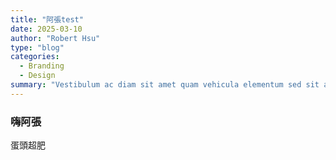 ```yaml
---
title: "阿張test"
date: 2025-03-10
author: "Robert Hsu"
type: "blog"
categories:
  - Branding
  - Design
summary: "Vestibulum ac diam sit amet quam vehicula elementum sed sit amet dui. Pellentesque in ipsum id orci porta dapibus."
---
```



### 嗨阿張

蛋頭超肥